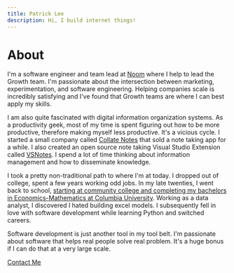 ```yaml
---
title: Patrick Lee
description: Hi, I build internet things!
---
```


# About

I'm a software engineer and team lead at [Noom](https://www.noom.com) where I help to lead the Growth team. I'm passionate about the intersection between marketing, experimentation, and software engineering. Helping companies scale is incredibly satisfying and I've found that Growth teams are where I can best apply my skills.

I am also quite fascinated with digital information organization systems. As a productivity geek, most of my time is spent figuring out how to be more productive, therefore making myself less productive. It's a vicious cycle. I started a small company called [Collate Notes](https://github.com/Collateapp/CollateNotes) that sold a note taking app for a while. I also created an open source note taking Visual Studio Extension called [VSNotes](https://marketplace.visualstudio.com/items?itemName=patricklee.vsnotes). I spend a lot of time thinking about information management and how to disseminate knowledge.

I took a pretty non-traditional path to where I'm at today. I dropped out of college, spent a few years working odd jobs. In my late twenties, I went back to school, [starting at community college and completing my bachelors in Economics-Mathematics at Columbia University](/blog/20161212_community_college_to_columbia/). Working as a data analyst, I discovered I hated building excel models. I subsequently fell in love with software development while learning Python and switched careers.

Software development is just another tool in my tool belt. I'm passionate about software that helps real people solve real problem. It's a huge bonus if I can do that at a very large scale.

<a href="mailto:hello@patricklee.nyc?subject=Reaching%20out%20via%20your%20website" target="_blank">Contact Me</a>
